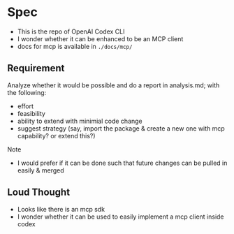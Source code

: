 # Spec

- This is the repo of OpenAI Codex CLI
- I wonder whether it can be enhanced to be an MCP client
- docs for mcp is available in `./docs/mcp/`

## Requirement

Analyze whether it would be possible and do a report in analysis.md; with the
following:

- effort
- feasibility
- ability to extend with minimial code change
- suggest strategy (say, import the package & create a new one with mcp
  capability? or extend this?)

Note

- I would prefer if it can be done such that future changes can be pulled in
  easily & merged

## Loud Thought

- Looks like there is an mcp sdk
- I wonder whether it can be used to easily implement a mcp client inside codex
